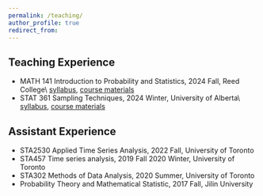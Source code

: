 ```yaml
---
permalink: /teaching/
author_profile: true
redirect_from: 
---
```


## Teaching Experience

* MATH 141 Introduction to Probability and Statistics, 2024 Fall, Reed College\\
  [syllabus](), [course materials]()
* STAT 361 Sampling Techniques, 2024 Winter, University of Alberta\\
  [syllabus](), [course materials]()

## Assistant Experience
* STA2530 Applied Time Series Analysis, 2022 Fall, University of Toronto
* STA457 Time series analysis, 2019 Fall 2020 Winter, University of Toronto
* STA302 Methods of Data Analysis, 2020 Summer, University of Toronto
* Probability Theory and Mathematical Statistic, 2017 Fall, Jilin University

